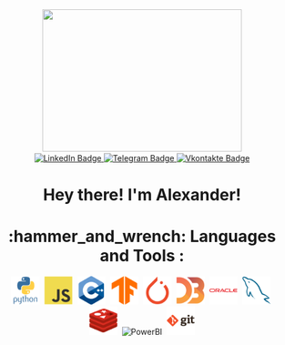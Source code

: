 <div id="header" align="center">
  <img src="https://media.giphy.com/media/qgQUggAC3Pfv687qPC/giphy.gif" width="350" height="250"/>
</div>
<div id="badges">
<div id="badges" align="center">
  <a href="https://www.linkedin.com/in/александр-михайлович-петров-9432ba292/">
    <img src="https://img.shields.io/badge/LinkedIn-blue?style=for-the-badge&logo=linkedin&logoColor=white" alt="LinkedIn Badge"/>
  </a>
  <a href="https://t.me/ourissueanniverse">
    <img src="https://img.shields.io/badge/Telegram-blue?style=for-the-badge&logo=telegram&logoColor=white" alt="Telegram Badge"/>
  </a>
  <a href="https://vk.com/bublik62">
    <img src="https://img.shields.io/badge/VK-blue?style=for-the-badge&logo=vk&logoColor=white" alt="Vkontakte Badge"/>
  </a>
</div>
<h1 align="center">
  Hey there! I'm Alexander! 
</h1>
<h1 align="center">
  :hammer_and_wrench: Languages and Tools :
</h1>
<div align="center">
  <img src="https://github.com/devicons/devicon/blob/master/icons/python/python-original-wordmark.svg" title="Python" alt="Python" width="50" height="50"/>&nbsp;
  <img src="https://github.com/devicons/devicon/blob/master/icons/javascript/javascript-original.svg" title="JavaScript" alt="JavaScript" width="50" height="50"/>&nbsp;
  <img src="https://github.com/devicons/devicon/blob/master/icons/cplusplus/cplusplus-original.svg" title="C++" alt="C++" width="50" height="50"/>&nbsp;
  <img src="https://github.com/devicons/devicon/blob/master/icons/tensorflow/tensorflow-original.svg" title="Tensorflow" alt="Tensorflow" width="50" height="50"/>&nbsp;
  <img src="https://github.com/devicons/devicon/blob/master/icons/pytorch/pytorch-original.svg" title="PyTorch" alt="PyTorch" width="50" height="50"/>&nbsp;
  <img src="https://github.com/devicons/devicon/blob/master/icons/d3js/d3js-original.svg" title="D3js" alt="D3js" width="50" height="50"/>&nbsp;
  <img src="https://github.com/devicons/devicon/blob/master/icons/oracle/oracle-original.svg" title="Oracle" alt="Oracle" width="50" height="50"/>&nbsp;
  <img src="https://github.com/devicons/devicon/blob/master/icons/mysql/mysql-original.svg" title="MySQL" alt="MySQL" width="50" height="50"/>&nbsp;
  <img src="https://github.com/devicons/devicon/blob/master/icons/redis/redis-original.svg" title="Redis" alt="Redis" width="50" height="50"/>&nbsp;
  <img src="https://github.com/microsoft/PowerBI-Icons/blob/main/SVG/Power-BI.svg" title="PowerBI" alt="PowerBI" width="50" height="50"/>&nbsp;
<!--   <img src="https://github.com/devicons/devicon/blob/master/icons/kubernetes/kubernetes-original.svg" title="Kubernetes" alt="Kubernetes" width="50" height="50"/>&nbsp; --> 
<!--   <img src="https://github.com/devicons/devicon/blob/master/icons/oraclesql/oraclesql-original-wordmark.svg" title="OracleSQL"  alt="OracleSQL" width="40" height="40"/>&nbsp; -->
  <img src="https://github.com/devicons/devicon/blob/master/icons/git/git-original-wordmark.svg" title="Git" **alt="Git" width="50" height="50"/>
</div>
